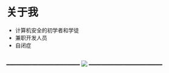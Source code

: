 # 关于我

- 计算机安全的初学者和学徒
- 兼职开发人员
- 自闭症
<br/>
━━━━━━━━━━━━━━━━━━━━━━━
<img src="https://github-readme-stats.vercel.app/api/top-langs/?username=ijzosve&theme=cobalt&layout=compact&langs_count=10&hide=html,css"/>
━━━━━━━━━━━━━━━━━━━━━━━
